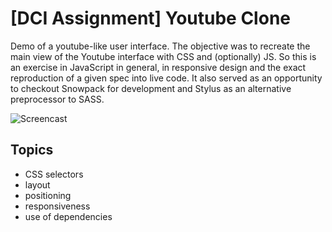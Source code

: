 # [DCI Assignment] Youtube Clone

Demo of a youtube-like user interface. The objective was to recreate the main view of the Youtube interface with CSS and (optionally) JS. So this is an exercise in JavaScript in general, in responsive design and the exact reproduction of a given spec into live code. It also served as an opportunity to checkout Snowpack for development and Stylus as an alternative preprocessor to SASS.

![Screencast](./screencast.gif)

## Topics
- CSS selectors
- layout
- positioning
- responsiveness
- use of dependencies

